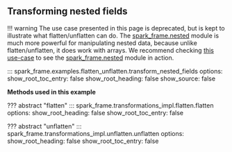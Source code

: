 ## Transforming nested fields

!!! warning
    The use case presented in this page is deprecated, but is kept to illustrate what flatten/unflatten can do.
    The [spark_frame.nested](/reference/#spark_framenested) module is much more powerful for manipulating nested data, 
    because unlike flatten/unflatten, it does work with arrays. We recommend checking 
    [this use-case](/use_cases/working_with_nested_data) to see the [spark_frame.nested](/reference/#spark_framenested)
    module in action.

::: spark_frame.examples.flatten_unflatten.transform_nested_fields
    options:
        show_root_toc_entry: false
        show_root_heading: false
        show_source: false

**Methods used in this example**

??? abstract "flatten"
    ::: spark_frame.transformations_impl.flatten.flatten
        options:
            show_root_heading: false
            show_root_toc_entry: false

??? abstract "unflatten"
    ::: spark_frame.transformations_impl.unflatten.unflatten
        options:
            show_root_heading: false
            show_root_toc_entry: false

